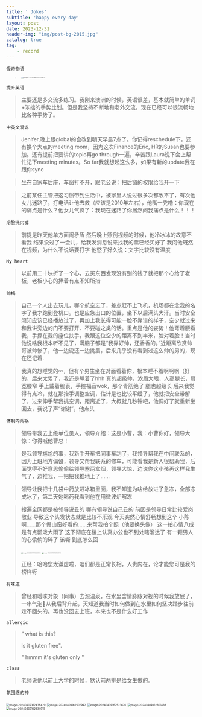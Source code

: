 ```yaml
---
title: ' Jokes'
subtitle: 'happy every day'
layout: post
date: 2023-12-31
header-img: "img/post-bg-2015.jpg"
catalog: true
tag: 
    - record
---
```


`怪奇物语`

> <img src="https://raw.githubusercontent.com/BugProducer2/PicBed/main/img/image-20240410191751817.png" alt="image-20240410191751817" style="zoom:33%;" />

`提升英语`

> 主要还是多交流多练习。我刚来澳洲的时候，英语很差，基本就简单的单词+笨拙的手势比划。但是我坚持不断地和老外交流，现在已经可以很流畅地比各种手势了。

`中英文混说`

> Jenifer,晚上跟global的会改到明天早晨7点了。你记得reschedule下，还有换个大点的meeting room，因为这次Finance的Eric, HR的Susan也要参加。还有提前把要讲的topic再go through一遍，辛苦跟Laura说下会上帮忙记下meeting minutes。So far我就想起这么多，如果有新的update我在跟你sync

> 坐在自家车后座，车窗打不开，跟老公说：把后窗的权限给我开一下

> 之前某任主管把这习惯带到生活中，被家里人说过很多次都改不了，有次他女儿迷路了，打电话让他去救（应该是2010年左右），他嘴一秃噜：你现在的痛点是什么？他女儿气疯了：我现在迷路了你居然问我痛点是什么！！！

`冷脸洗内裤`

> 前提是昨天他单方面闹矛盾
> 然后晚上照例视频的时候，他冷冰冰的故意不看我
> 结果没过了一会儿，给我发消息说来找我的票已经买好了
> 我问他既然在视频，为什么不说话要打字
> 他憋了好久说：文字比较没有温度



`My heart`

> 以前用二十块折了一个心，去买东西发现没有别的钱了就把那个心给了老板，老板小心的捧着有点不知所措



`帅锅`

> 自己一个人出去玩儿，哪个航空忘了，差点赶不上飞机，机场都在念我的名字了我才跑到登机口。也是应急出口的位置，坐下以后满头大汗。当时安全须知应该已经播放过了，再加上我长得可能一脸不靠谱的样子，空少就过来和我讲旁边的门不要打开、不要碰之类的话。重点是他的姿势！他弯着腰看我，手撑在我的座位扶手，我跟这位空少的距离不到半米，脸对着脸！当时他说啥我根本听不见了，满脑子都是“我靠好帅，还香香的。”近距离欣赏帅哥被帅惨了，他一边说还一边挑眉，后来几乎没有看到过这么帅的男的，现在还记着.

> 我真的想睡觉的💤，但有个男生坐在对面看着你，根本睡不着啊啊啊（好的，后来太累了，我还是睡着了hhh
> 真的超级帅，浓眉大眼，人高腿长，肩宽腰窄
> 手上戴着腕表，手控福音wok，那个青筋绝了
> 腿也超级长
> 后来我觉得有点冷，就在那抬手调整空调，估计是也比较平缓了，他就把安全带解了，过来伸手帮我挑空调，距离近了，大概就几秒钟吧，他调好了就重新坐回去，我说了声“谢谢”，他点头



`体制内闯祸`

> 领导带我去上级单位见人，领导介绍：这是小曹，我：小曹你好，领导大惊：你得喊他曹总！

> 是我领导尴尬的事，我新手开车把同事车刮了，我领导帮我在中间联系的，因为上班地方偏僻，领导又帮我联系的修车，可能看我是新人很帮助我，后面觉得不好意思偷偷给领导塞两盒烟，领导大惊，边说你这小孩再这样我生气了，边推我，一把把我推地上了……

> 领导让我把十几袋中药放进冰箱里面，我不知道为啥给放进了急冻，全部冻成冰了，第二天她喝药我看到他在用微波炉解冻

> 搜遍全网都是被领导说丑的
> 哪有领导说自己丑的
> 前因是领导日常比较爱岗敬业
> 导致这个头发状态就是比较不乐观
> 今天突然心情舒畅想到这个
> 小陈啊……那个假山蛮好看的……来帮我拍个照（他要换头像）
> 这一拍心情八成是有点瓢泼大雨了
> 这下彻底在楼上认真办公也不到处瞎溜达了
> 有一颗男人的心偷偷的碎了
> 该嘶 到底怎么回
>
> <img src="https://raw.githubusercontent.com/BugProducer2/PicBed/main/img/image-20240410172924508.png" alt="image-20240410172924508" style="zoom: 25%;" />
>
> <img src="https://raw.githubusercontent.com/BugProducer2/PicBed/main/img/image-20240410172948015.png" alt="image-20240410172948015" style="zoom:25%;" />
>
> 正经：哈哈您太谦虚啦，咱们都是正常长相，人贵内在，论才能您可是我的榜样呀

`有味道`

> 曾经和暧昧对象（同事）去泡温泉，在水里含情脉脉对视的时候我放屁了，一串气泡🫧从我后背升起，天知道我当时如何做到在水里如何坚决踏步往前走不回头的。再也没回去上班，本来也不是什么好工作

`allergic`

>  ” what is this? 
>
> Is it gluten free". 
>
> " hmmm it's gluten only "

`class`

> 老师说他以前上大学的时候，默认前两排是给女生做的。



`氛围感的神`

<img src="https://raw.githubusercontent.com/BugProducer2/PicBed/main/img/image-20240409162436429.png" alt="image-20240409162436429" style="zoom: 50%;" />

<img src="https://raw.githubusercontent.com/BugProducer2/PicBed/main/img/image-20240409162507992.png" alt="image-20240409162507992" style="zoom: 50%;" />

<img src="https://raw.githubusercontent.com/BugProducer2/PicBed/main/img/image-20240409162523676.png" alt="image-20240409162523676" style="zoom: 50%;" />

<img src="https://raw.githubusercontent.com/BugProducer2/PicBed/main/img/image-20240409162601438.png" alt="image-20240409162601438" style="zoom:50%;" />

<img src="https://raw.githubusercontent.com/BugProducer2/PicBed/main/img/image-20240409162634919.png" alt="image-20240409162634919" style="zoom:50%;" />
